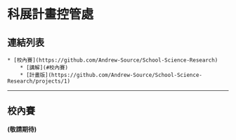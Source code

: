 # 科展計畫控管處

## 連結列表

    * [校內賽](https://github.com/Andrew-Source/School-Science-Research)
        * [講解](#校內賽)
        * [計畫版](https://github.com/Andrew-Source/School-Science-Research/projects/1)

---

## 校內賽

**(敬請期待)**
